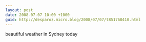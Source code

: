```yaml
---
layout: post
date: 2008-07-07 10:00 +1000
guid: http://desparoz.micro.blog/2008/07/07/t851760410.html
---
```

beautiful weather in Sydney today
